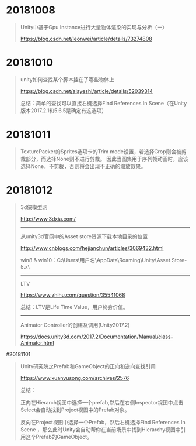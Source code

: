 # 20181008

> Unity中基于Gpu Instance进行大量物体渲染的实现与分析（一）
>
> https://blog.csdn.net/leonwei/article/details/73274808

# 20181010

> unity如何查找某个脚本挂在了哪些物体上
>
> https://blog.csdn.net/alayeshi/article/details/52039314
>
> 总结：简单的查找可以直接右键选择Find References In Scene（在Unity版本2017.2.1和5.6.5是确定有这选项）

# 20181011

> TexturePacker的Sprites选项卡的Trim mode设置，若选择Crop则会被剪裁部分，而选择None则不进行剪裁。
> 因此当图集用于序列帧动画时，应该选择None，不剪裁，否则将会出现不正确的缩放效果。

# 20181012

> 3d侠模型网
>
> http://www.3dxia.com/
>
> ------
>
> 从unity3d官网中的Asset store资源下载本地目录的位置
>
> http://www.cnblogs.com/hejianchun/articles/3069432.html
>
> win8 & win10：C:\Users\用户名\AppData\Roaming\Unity\Asset Store-5.x\
>
> ------
>
> LTV
>
> https://www.zhihu.com/question/35541068
>
> 总结：LTV是Life Time Value，用户终身价值。
>
> ------
>
> Animator Controller的创建及调用(Unity2017.2)
>
> https://docs.unity3d.com/2017.2/Documentation/Manual/class-Animator.html

#20181101

> Unity研究院之Prefab和GameObject的正向和逆向查找引用
>
> https://www.xuanyusong.com/archives/2576
> 
> 总结：
>
> 正向在Hierarch视图中选择一个prefab,然后在右侧Inspector视图中点击Select会自动找到Project视图中的Prefab对象。
> 
> 反向在Project视图中选择一个Prefab，然后右键选择Find References In Scene ，那么此时Unity会自动帮你在当前场景中找到Hierarchy视图中引用这个Prefab的GameObject。
